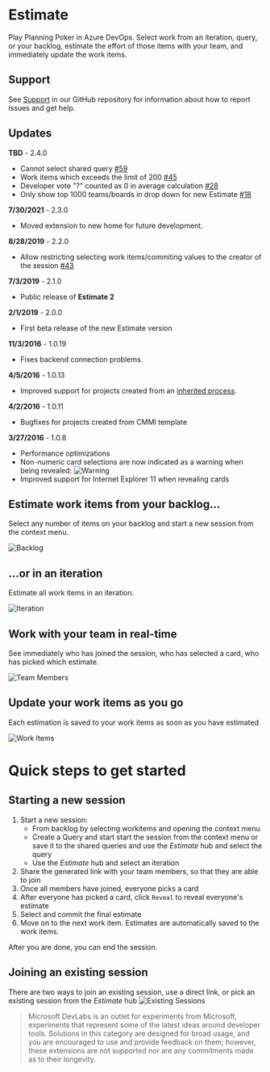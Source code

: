 # Estimate

Play Planning Poker in Azure DevOps. Select work from an iteration, query, or your backlog, estimate the effort of those items with your team, and immediately update the work items.

## Support

See [Support](https://github.com/microsoft/azure-boards-estimate/#support) in our GitHub repository for information about how to report issues and get help.

## Updates

**TBD** - 2.4.0
- Cannot select shared query [#59](https://github.com/microsoft/azure-boards-estimate/issues/59)
- Work items which exceeds the limit of 200 [#45](https://github.com/microsoft/azure-boards-estimate/issues/45)
- Developer vote "?" counted as 0 in average calculation [#28](https://github.com/microsoft/azure-boards-estimate/issues/28)
- Only show top 1000 teams/boards in drop down for new Estimate [#18](https://github.com/microsoft/azure-boards-estimate/issues/18)

**7/30/2021** - 2.3.0
- Moved extension to new home for future development.

**8/28/2019** - 2.2.0
- Allow restricting selecting work items/commiting values to the creator of the session [#43](https://github.com/cschleiden/azure-boards-estimate/issues/43)

**7/3/2019** - 2.1.0
- Public release of **Estimate 2**

**2/1/2019** - 2.0.0
- First beta release of the new Estimate version

**11/3/2016** - 1.0.19 
- Fixes backend connection problems.

**4/5/2016** - 1.0.13
- Improved support for projects created from an [inherited process](https://msdn.microsoft.com/en-us/library/vs/alm/work/process/manage-process).

**4/2/2016** - 1.0.11
- Bugfixes for projects created from CMMI template

**3/27/2016** - 1.0.8

- Performance optimizations
- Non-numeric card selections are now indicated as a warning when being revealed:
    ![Warning](marketplace/images/updates/warning.gif)
- Improved support for Internet Explorer 11 when revealing cards


## Estimate work items from your backlog...

Select any number of items on your backlog and start a new session from the context menu.

![Backlog](marketplace/images/backlog-context.png)

## ...or in an iteration

Estimate all work items in an iteration.

![Iteration](marketplace/images/start-iteration.png)

## Work with your team in real-time

See immediately who has joined the session, who has selected a card, who has picked which estimate.

![Team Members](marketplace/images/team-members.png)

## Update your work items as you go

Each estimation is saved to your work items as soon as you have estimated

![Work Items](marketplace/images/work-items.png)

# Quick steps to get started

## Starting a new session

1.  Start a new session:  
    - From backlog by selecting workitems and opening the context menu
    -  Create a Query and start start the session from the context menu or save it to the shared queries and use the *Estimate* hub and select the query
    -  Use the *Estimate* hub and select an iteration
2.  Share the generated link with your team members, so that they are able to join
3.  Once all members have joined, everyone picks a card
4.  After everyone has picked a card, click `Reveal` to reveal everyone's estimate
5.  Select and commit the final estimate
6.  Move on to the next work item. Estimates are automatically saved to the work items.

After you are done, you can end the session.

## Joining an existing session

There are two ways to join an existing session, use a direct link, or pick an existing session from the *Estimate* hub
![Existing Sessions](marketplace/images/join-existing.png)


> Microsoft DevLabs is an outlet for experiments from Microsoft, experiments that represent some of the latest ideas around developer tools. Solutions in this category are designed for broad usage, and you are encouraged to use and provide feedback on them; however, these extensions are not supported nor are any commitments made as to their longevity.
